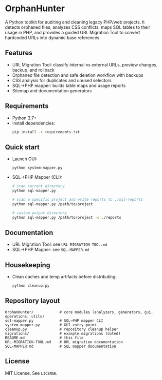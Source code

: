 # OrphanHunter

A Python toolkit for auditing and cleaning legacy PHP/web projects. It detects orphaned files, analyzes CSS conflicts, maps SQL tables to their usage in PHP, and provides a guided URL Migration Tool to convert hardcoded URLs into dynamic base references.

## Features
- URL Migration Tool: classify internal vs external URLs, preview changes, backup, and rollback
- Orphaned file detection and safe deletion workflow with backups
- CSS analysis for duplicates and unused selectors
- SQL→PHP mapper: builds table maps and usage reports
- Sitemap and documentation generators

## Requirements
- Python 3.7+
- Install dependencies:
  ```bash
  pip install -r requirements.txt
  ```

## Quick start
- Launch GUI:
  ```bash
  python system-mapper.py
  ```
- SQL→PHP Mapper (CLI):
  ```bash
  # scan current directory
  python sql-mapper.py

  # scan a specific project and write reports to ./sql-reports
  python sql-mapper.py /path/to/project

  # custom output directory
  python sql-mapper.py /path/to/project -o ./reports
  ```

## Documentation
- URL Migration Tool: see `URL-MIGRATION-TOOL.md`
- SQL→PHP Mapper: see `SQL-MAPPER.md`

## Housekeeping
- Clean caches and temp artifacts before distributing:
  ```bash
  python cleanup.py
  ```

## Repository layout
```
OrphanHunter/            # core modules (analyzers, generators, gui, operations, utils)
sql-mapper.py            # SQL→PHP mapper CLI
system-mapper.py         # GUI entry point
cleanup.py               # repository cleanup helper
migrations/              # example migrations (dated)
README.md                # this file
URL-MIGRATION-TOOL.md    # URL migration documentation
SQL-MAPPER.md            # SQL mapper documentation
```

## License
MIT License. See `LICENSE`.
